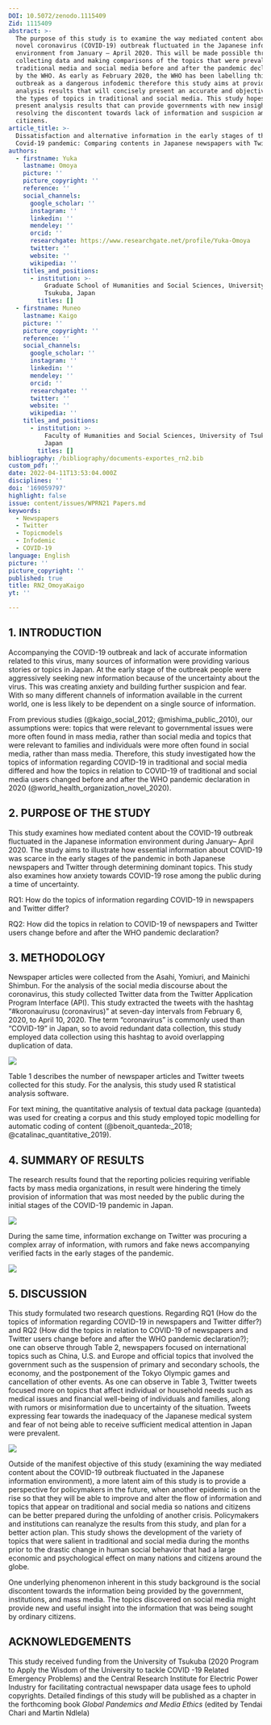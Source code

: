 ```yaml
---
DOI: 10.5072/zenodo.1115409
Zid: 1115409
abstract: >-
  The purpose of this study is to examine the way mediated content about the
  novel coronavirus (COVID-19) outbreak fluctuated in the Japanese information
  environment from January – April 2020. This will be made possible through
  collecting data and making comparisons of the topics that were prevalent in
  traditional media and social media before and after the pandemic declaration
  by the WHO. As early as February 2020, the WHO has been labelling this
  outbreak as a dangerous infodemic therefore this study aims at providing
  analysis results that will concisely present an accurate and objective view of
  the types of topics in traditional and social media. This study hopes to also
  present analysis results that can provide governments with new insight on
  resolving the discontent towards lack of information and suspicion among
  citizens.
article_title: >-
  Dissatisfaction and alternative information in the early stages of the
  Covid-19 pandemic: Comparing contents in Japanese newspapers with Twitter
authors:
  - firstname: Yuka
    lastname: Omoya
    picture: ''
    picture_copyright: ''
    reference: ''
    social_channels:
      google_scholar: ''
      instagram: ''
      linkedin: ''
      mendeley: ''
      orcid: ''
      researchgate: https://www.researchgate.net/profile/Yuka-Omoya
      twitter: ''
      website: ''
      wikipedia: ''
    titles_and_positions:
      - institution: >-
          Graduate School of Humanities and Social Sciences, University of
          Tsukuba, Japan
        titles: []
  - firstname: Muneo
    lastname: Kaigo
    picture: ''
    picture_copyright: ''
    reference: ''
    social_channels:
      google_scholar: ''
      instagram: ''
      linkedin: ''
      mendeley: ''
      orcid: ''
      researchgate: ''
      twitter: ''
      website: ''
      wikipedia: ''
    titles_and_positions:
      - institution: >-
          Faculty of Humanities and Social Sciences, University of Tsukuba,
          Japan
        titles: []
bibliography: /bibliography/documents-exportes_rn2.bib
custom_pdf: ''
date: 2022-04-11T13:53:04.000Z
disciplines: ''
doi: '169059797'
highlight: false
issue: content/issues/WPRN21 Papers.md
keywords:
  - Newspapers
  - Twitter
  - Topicmodels
  - Infodemic
  - COVID-19
language: English
picture: ''
picture_copyright: ''
published: true
title: RN2_OmoyaKaigo
yt: ''

---
```


## 1. INTRODUCTION

Accompanying the COVID-19 outbreak and lack of accurate information related to this virus, many sources of information were providing various stories or topics in Japan. At the early stage of the outbreak people were aggressively seeking new information because of the uncertainty about the virus. This was creating anxiety and building further suspicion and fear. With so many different channels of information available in the current world, one is less likely to be dependent on a single source of information.

From previous studies (@kaigo_social_2012; @mishima_public_2010), our assumptions were: topics that were relevant to governmental issues were more often found in mass media, rather than social media and topics that were relevant to families and individuals were more often found in social media, rather than mass media. Therefore, this study investigated how the topics of information regarding COVID-19 in traditional and social media differed and how the topics in relation to COVID-19 of traditional and social media users changed before and after the WHO pandemic declaration in 2020 (@world_health_organization_novel_2020).

## 2. PURPOSE OF THE STUDY

This study examines how mediated content about the COVID-19 outbreak fluctuated in the Japanese information environment during January– April 2020. The study aims to illustrate how essential information about COVID-19 was scarce in the early stages of the pandemic in both Japanese newspapers and Twitter through determining dominant topics. This study also examines how anxiety towards COVID-19 rose among the public during a time of uncertainty.

RQ1: How do the topics of information regarding COVID-19 in newspapers and Twitter differ?

RQ2: How did the topics in relation to COVID-19 of newspapers and Twitter users change before and after the WHO pandemic declaration?

## 3. METHODOLOGY

Newspaper articles were collected from the Asahi, Yomiuri, and Mainichi Shimbun. For the analysis of the social media discourse about the coronavirus, this study collected Twitter data from the Twitter Application Program Interface (API). This study extracted the tweets with the hashtag “#koronauirusu (coronavirus)” at seven-day intervals from February 6, 2020, to April 10, 2020. The term “coronavirus” is commonly used than “COVID-19” in Japan, so to avoid redundant data collection, this study employed data collection using this hashtag to avoid overlapping duplication of data.

![](/capturern11.PNG)

Table 1 describes the number of newspaper articles and Twitter tweets collected for this study. For the analysis, this study used R statistical analysis software.

For text mining, the quantitative analysis of textual data package (quanteda) was used for creating a corpus and this study employed topic modelling for automatic coding of content (@benoit_quanteda:_2018; @catalinac_quantitative_2019).

## 4. SUMMARY OF RESULTS

The research results found that the reporting policies requiring verifiable facts by mass media organizations, in result were hindering the timely provision of information that was most needed by the public during the initial stages of the COVID-19 pandemic in Japan.

![](/capturern12.PNG)

During the same time, information exchange on Twitter was procuring a complex array of information, with rumors and fake news accompanying verified facts in the early stages of the pandemic.

![](/capturern13.PNG)

## 5. DISCUSSION

This study formulated two research questions. Regarding RQ1 (How do the topics of information regarding COVID-19 in newspapers and Twitter differ?) and RQ2 (How did the topics in relation to COVID-19 of newspapers and Twitter users change before and after the WHO pandemic declaration?); one can observe through Table 2, newspapers focused on international topics such as China, U.S. and Europe and official topics that involved the government such as the suspension of primary and secondary schools, the economy, and the postponement of the Tokyo Olympic games and cancellation of other events. As one can observe in Table 3, Twitter tweets focused more on topics that affect individual or household needs such as medical issues and financial well-being of individuals and families, along with rumors or misinformation due to uncertainty of the situation. Tweets expressing fear towards the inadequacy of the Japanese medical system and fear of not being able to receive sufficient medical attention in Japan were prevalent.

![](/capturern14.PNG)

Outside of the manifest objective of this study (examining the way mediated content about the COVID-19 outbreak fluctuated in the Japanese information environment), a more latent aim of this study is to provide a perspective for policymakers in the future, when another epidemic is on the rise so that they will be able to improve and alter the flow of information and topics that appear on traditional and social media so nations and citizens can be better prepared during the unfolding of another crisis. Policymakers and institutions can reanalyze the results from this study, and plan for a better action plan. This study shows the development of the variety of topics that were salient in traditional and social media during the months prior to the drastic change in human social behavior that had a large economic and psychological effect on many nations and citizens around the globe.

One underlying phenomenon inherent in this study background is the social discontent towards the information being provided by the government, institutions, and mass media. The topics discovered on social media might provide new and useful insight into the information that was being sought by ordinary citizens.

## ACKNOWLEDGEMENTS

This study received funding from the University of Tsukuba (2020 Program to Apply the Wisdom of the University to tackle COVID -19 Related Emergency Problems) and the Central Research Institute for Electric Power Industry for facilitating contractual newspaper data usage fees to uphold copyrights. Detailed findings of this study will be published as a chapter in the forthcoming book _Global Pandemics and Media Ethics_ (edited by Tendai Chari and Martin Ndlela)